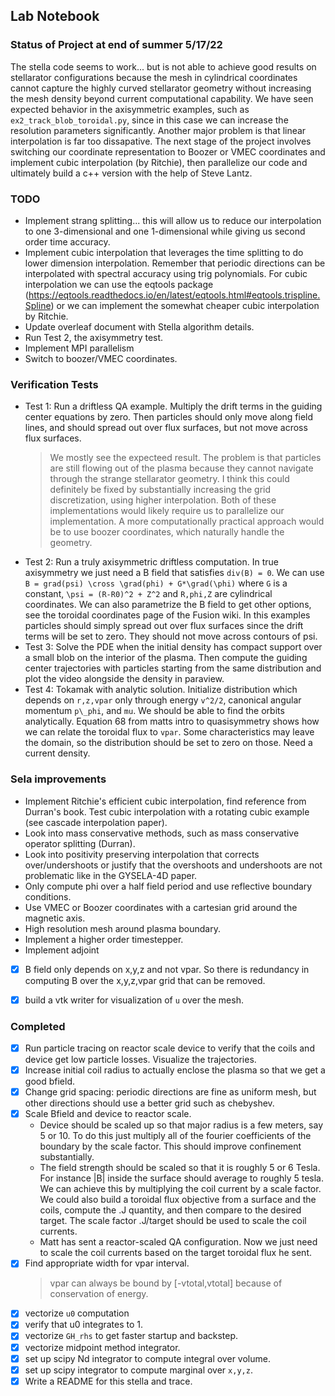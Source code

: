 
## Lab Notebook

### Status of Project at end of summer 5/17/22
The stella code seems to work... but is not able to achieve good results on stellarator configurations because the mesh in cylindrical coordinates cannot capture the highly curved stellarator geometry without increasing the mesh density beyond current computational capability. We have seen expected behavior in the axisymmetric examples, such as `ex2_track_blob_toroidal.py`, since in this case we can increase the resolution parameters significantly. Another major problem is that linear interpolation is far too dissapative. The next stage of the project involves switching our coordinate representation to Boozer or VMEC coordinates and implement cubic interpolation (by Ritchie), then parallelize our code and ultimately build a c++ version with the help of Steve Lantz.

### TODO
- Implement strang splitting... this will allow us to reduce our interpolation to one 3-dimensional and one 1-dimensional while giving us second order time accuracy.
- Implement cubic interpolation that leverages the time splitting to do lower dimension interpolation. Remember that periodic directions can be interpolated with spectral accuracy using trig polynomials. For cubic interpolation we can use the eqtools package (https://eqtools.readthedocs.io/en/latest/eqtools.html#eqtools.trispline.Spline) or we can implement the somewhat cheaper cubic interpolation by Ritchie.
- Update overleaf document with Stella algorithm details.
- Run Test 2, the axisymmetry test.
- Implement MPI parallelism
- Switch to boozer/VMEC coordinates.


### Verification Tests
- Test 1: Run a driftless QA example. Multiply the drift terms in the guiding center equations by zero. Then particles 
  should only move along field lines, and should spread out over flux surfaces, but not move across flux surfaces.
    > We mostly see the expecteed result. The problem is that particles are still flowing out of the plasma because
      they cannot navigate through the strange stellarator geometry. I think this could definitely be fixed by
      substantially increasing the grid discretization, using higher interpolation. Both of these implementations
      would likely require us to parallelize our implementation. A more computationally practical approach would
      be to use boozer coordinates, which naturally handle the geometry.
- Test 2: Run a truly axisymmetric driftless computation. In true axisymmetry we just need a B field that satisfies 
  `div(B) = 0`. We can use `B = grad(psi) \cross \grad(phi) + G*\grad(\phi)` where `G` is a constant,
  `\psi = (R-R0)^2 + Z^2` and `R,phi,Z` are cylindrical coordinates. We can also parametrize the B field to 
   get other options, see the toroidal coordinates page of the Fusion wiki. In this examples particles should 
   simply spread out over flux surfaces since the drift terms will be set to zero. 
   They should not move across contours of psi.
- Test 3: Solve the PDE when the initial density has compact support over a small blob on the interior of 
  the plasma. Then compute the guiding center trajectories with particles starting from the same distribution and
  plot the video alongside the density in paraview.
- Test 4: Tokamak with analytic solution. Initialize distribution which depends on `r,z,vpar` only through energy `v^2/2`, canonical angular momentum `p\_phi`, and `mu`. We should be able to find the orbits analytically. Equation 68 from matts intro to quasisymmetry shows how we can relate the toroidal flux to `vpar`. Some characteristics may leave the domain, so the distribution should be set to zero on those. Need a current density.


### Sela improvements
- Implement Ritchie's efficient cubic interpolation, find reference from Durran's book. Test cubic interpolation with a rotating cubic example (see cascade interpolation paper).
- Look into mass conservative methods, such as mass conservative operator splitting (Durran).
- Look into positivity preserving interpolation that corrects over/undershoots or justify that the 
  overshoots and undershoots are not problematic like in the GYSELA-4D paper.
- Only compute phi over a half field period and use reflective boundary conditions.
- Use VMEC or Boozer coordinates with a cartesian grid around the magnetic axis.
- High resolution mesh around plasma boundary.
- Implement a higher order timestepper.
- Implement adjoint
- [x] B field only depends on x,y,z and not vpar. So there is redundancy in computing B over the x,y,z,vpar grid that can be removed.
- [x] build a vtk writer for visualization of `u` over the mesh.


### Completed
- [x] Run particle tracing on reactor scale device to verify that the coils and device get low particle losses. Visualize the trajectories. 
- [x] Increase initial coil radius to actually enclose the plasma so that we get a good bfield.
- [x] Change grid spacing: periodic directions are fine as uniform mesh, but other directions should use a better grid such as chebyshev.
- [x] Scale Bfield and device to reactor scale.
    - Device should be scaled up so that major radius is a few meters, say 5 or 10. To do this just multiply all of       the fourier coefficients of the boundary by the scale factor. This should improve confinement substantially.
    - The field strength should be scaled so that it is roughly 5 or 6 Tesla. For instance |B| inside the surface 
      should average to roughly 5 tesla. We can achieve this by multiplying the coil current by a scale factor.
      We could also build a toroidal flux objective from a surface and the coils, compute the .J quantity, and then
      compare to the desired target. The scale factor .J/target should be used to scale the coil currents.
    - Matt has sent a reactor-scaled QA configuration. Now we just need to scale the coil currents based on the
      target toroidal flux he sent.
- [x] Find appropriate width for vpar interval.
    > vpar can always be bound by [-vtotal,vtotal] because of conservation of energy. 
- [x] vectorize `u0` computation 
- [x] verify that u0 integrates to 1.
- [x] vectorize `GH_rhs` to get faster startup and backstep.
- [x] vectorize midpoint method integrator.
- [x] set up scipy Nd integrator to compute integral over volume.
- [x] set up scipy integrator to compute marginal over `x,y,z`.
- [x] Write a README for this stella and trace.
